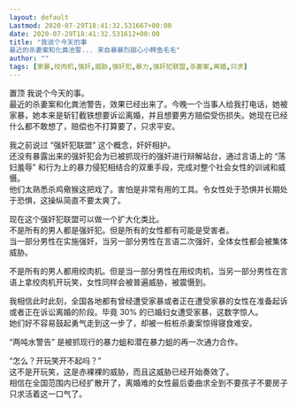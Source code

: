 ```yaml
---
layout: default
Lastmod: 2020-07-29T18:41:32.531667+00:00
date: 2020-07-29T18:41:32.531612+00:00
title: "我说个今天的事
最近的杀妻案和化粪池警... 来自暴暴烈甜心小鳄鱼毛毛"
author: ""
tags: [家暴,绞肉机,强奸,威胁,强奸犯,暴力,强奸犯联盟,杀妻案,离婚,只求]
---
```


置顶 我说个今天的事。  
最近的杀妻案和化粪池警告，效果已经出来了。今晚一个当事人给我打电话，她被家暴，她本来是斩钉截铁想要诉讼离婚，并且想要男方赔偿受伤损失。她现在已经什么都不敢想了，赔偿也不打算要了，只求平安。

我之前说过 “强奸犯联盟” 这个概念，奸奸相护。  
还没有暴露出来的强奸犯会为已被抓现行的强奸进行辩解站台，通过言语上的 “荡妇羞辱” 和行为上的暴力侵犯相结合的双重手段，完成对整个社会女性的训诫和威慑。  
他们太熟悉杀鸡儆猴这把戏了。害怕是非常有用的工具。令女性处于恐惧并长期处于恐惧，这操纵简直不要太爽了。

现在这个强奸犯联盟可以做一个扩大化类比。  
不是所有的男人都是强奸犯。但是所有的女性都有可能是受害者。  
当一部分男性在实施强奸，当另一部分男性在言语二次强奸，全体女性都会被集体威胁。

不是所有的男人都用绞肉机。但是当一部分男性在用绞肉机，当另一部分男性在言语上拿绞肉机开玩笑，女性同样会被普遍威胁，被震慑到。

我相信此时此刻，全国各地都有曾经遭受家暴或者正在遭受家暴的女性在准备起诉或者正在诉讼离婚的阶段。毕竟 30% 的已婚妇女遭受家暴，这数字惊人。  
她们好不容易鼓起勇气走到这一步了，却被一桩桩杀妻案惊得寝食难安。

“两吨水警告” 是被抓现行的暴力蛆和潜在暴力蛆的再一次通力合作。

“怎么？开玩笑开不起吗？”  
这不是开玩笑，这是赤裸裸的威胁，而且这威胁已经开始奏效了。  
相信在全国范围内已经扩散开了，离婚难的女性最后委曲求全到不要孩子不要房子只求活着这一口气了。

